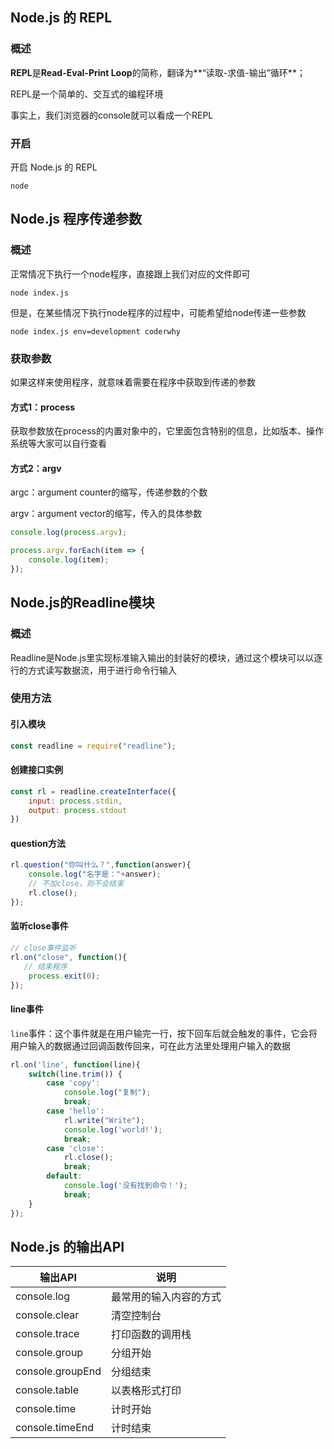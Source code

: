 ## Node.js 的 REPL

### 概述

**REPL**是**Read-Eval-Print Loop**的简称，翻译为**“读取-求值-输出”循环**；

REPL是一个简单的、交互式的编程环境

事实上，我们浏览器的console就可以看成一个REPL

### 开启

开启 Node.js 的 REPL

```shell
node
```



## Node.js 程序传递参数

### 概述

正常情况下执行一个node程序，直接跟上我们对应的文件即可

```shell
node index.js
```

但是，在某些情况下执行node程序的过程中，可能希望给node传递一些参数

```shell
node index.js env=development coderwhy
```

### 获取参数

如果这样来使用程序，就意味着需要在程序中获取到传递的参数

#### 方式1：process

获取参数放在process的内置对象中的，它里面包含特别的信息，比如版本、操作系统等大家可以自行查看

#### 方式2：argv

argc：argument counter的缩写，传递参数的个数

argv：argument vector的缩写，传入的具体参数

```js
console.log(process.argv);

process.argv.forEach(item => {
	console.log(item);
});
```



## Node.js的Readline模块

### 概述

Readline是Node.js里实现标准输入输出的封装好的模块，通过这个模块可以以逐行的方式读写数据流，用于进行命令行输入

### 使用方法

#### 引入模块

```js
const readline = require("readline");
```

#### 创建接口实例

```js
const rl = readline.createInterface({
    input: process.stdin,
    output: process.stdout
})
```

#### question方法

```js
rl.question("你叫什么？",function(answer){
    console.log("名字是："+answer);
    // 不加close，则不会结束
    rl.close();
});
```

#### 监听close事件

```js
// close事件监听
rl.on("close", function(){
   // 结束程序
    process.exit(0);
});
```

#### line事件

`line`事件：这个事件就是在用户输完一行，按下回车后就会触发的事件，它会将用户输入的数据通过回调函数传回来，可在此方法里处理用户输入的数据

```js
rl.on('line', function(line){
    switch(line.trim()) {
        case 'copy':
            console.log("复制");
            break;
        case 'hello':
            rl.write("Write");
            console.log('world!');
            break;
        case 'close':
            rl.close();
            break;
        default:
            console.log('没有找到命令！');
            break;
    }
});
```



## Node.js 的输出API

| 输出API          | 说明                   |
| ---------------- | ---------------------- |
| console.log      | 最常用的输入内容的方式 |
| console.clear    | 清空控制台             |
| console.trace    | 打印函数的调用栈       |
| console.group    | 分组开始               |
| console.groupEnd | 分组结束               |
| console.table    | 以表格形式打印         |
| console.time     | 计时开始               |
| console.timeEnd  | 计时结束               |